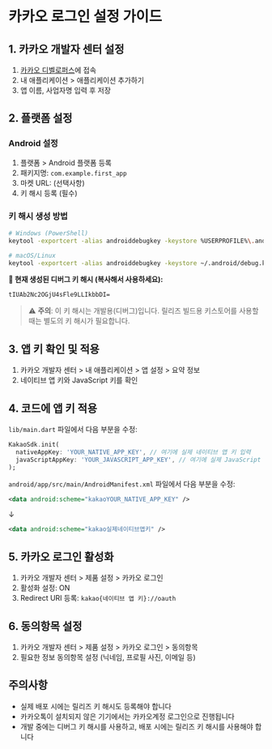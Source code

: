 # 카카오 로그인 설정 가이드

## 1. 카카오 개발자 센터 설정

1. [카카오 디벨로퍼스](https://developers.kakao.com/)에 접속
2. 내 애플리케이션 > 애플리케이션 추가하기
3. 앱 이름, 사업자명 입력 후 저장

## 2. 플랫폼 설정

### Android 설정
1. 플랫폼 > Android 플랫폼 등록
2. 패키지명: `com.example.first_app`
3. 마켓 URL: (선택사항)
4. 키 해시 등록 (필수)

### 키 해시 생성 방법
```bash
# Windows (PowerShell)
keytool -exportcert -alias androiddebugkey -keystore %USERPROFILE%\.android\debug.keystore -storepass android -keypass android | openssl sha1 -binary | openssl base64

# macOS/Linux
keytool -exportcert -alias androiddebugkey -keystore ~/.android/debug.keystore -storepass android -keypass android | openssl sha1 -binary | openssl base64
```

**🔑 현재 생성된 디버그 키 해시 (복사해서 사용하세요):**
```
tIUAb2Nc2OGjU4sFle9LLIkbbDI=
```

> ⚠️ **주의**: 이 키 해시는 개발용(디버그)입니다. 
> 릴리즈 빌드용 키스토어를 사용할 때는 별도의 키 해시가 필요합니다.

## 3. 앱 키 확인 및 적용

1. 카카오 개발자 센터 > 내 애플리케이션 > 앱 설정 > 요약 정보
2. 네이티브 앱 키와 JavaScript 키를 확인

## 4. 코드에 앱 키 적용

`lib/main.dart` 파일에서 다음 부분을 수정:

```dart
KakaoSdk.init(
  nativeAppKey: 'YOUR_NATIVE_APP_KEY', // 여기에 실제 네이티브 앱 키 입력
  javaScriptAppKey: 'YOUR_JAVASCRIPT_APP_KEY', // 여기에 실제 JavaScript 앱 키 입력
);
```

`android/app/src/main/AndroidManifest.xml` 파일에서 다음 부분을 수정:
```xml
<data android:scheme="kakaoYOUR_NATIVE_APP_KEY" />
```
↓
```xml
<data android:scheme="kakao실제네이티브앱키" />
```

## 5. 카카오 로그인 활성화

1. 카카오 개발자 센터 > 제품 설정 > 카카오 로그인
2. 활성화 설정: ON
3. Redirect URI 등록: `kakao{네이티브 앱 키}://oauth`

## 6. 동의항목 설정

1. 카카오 개발자 센터 > 제품 설정 > 카카오 로그인 > 동의항목
2. 필요한 정보 동의항목 설정 (닉네임, 프로필 사진, 이메일 등)

## 주의사항

- 실제 배포 시에는 릴리즈 키 해시도 등록해야 합니다
- 카카오톡이 설치되지 않은 기기에서는 카카오계정 로그인으로 진행됩니다
- 개발 중에는 디버그 키 해시를 사용하고, 배포 시에는 릴리즈 키 해시를 사용해야 합니다